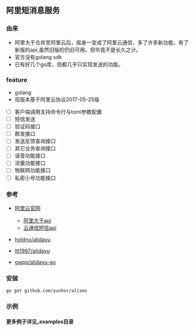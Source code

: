 ## 阿里短消息服务

### 由来

   - 阿里大于合并至阿里云后，摇身一变成了阿里云通信，多了许多新功能，有了新版的api,虽然旧版的仍旧可用。但毕竟不是长久之计。  
   - 官方没有golang sdk
   - 已有好几个go库，但都几乎只实现发送的功能。

### feature
   - golang
   - 现版本基于阿里云协议2017-05-25版
   - [ ] 客户端调用支持命令行与toml参数配置
   - [ ] 短信发送
   - [ ] 验证码接口   
   - [ ] 群发接口
   - [ ] 发送反馈查询接口
   - [ ] 其它业务查询接口
   - [ ] 语音功能接口
   - [ ] 流量功能接口
   - [ ] 物联网功能接口
   - [ ] 私密小号功能接口

### 参考
 
   - [阿里云官网](https://dayu.aliyun.com/?spm=a3142.10677814.0.0.23716ebcliNC2w)

     - [阿里大于api](http://open.taobao.com/doc2/apiDetail.htm?spm=0.0.0.0.bkKKhG&apiId=25450)
     - [云通信短信api](https://help.aliyun.com/document_detail/56189.html?spm=a2c4g.11186623.6.580.bDKh92)

   - [holdno/alidayu](https://github.com/holdno/alidayu)
   - [ltt1987/alidayu](https://github.com/ltt1987/alidayu)
   - [gwpp/alidayu-go](https://github.com/gwpp/alidayu-go)

### 安装

    go get github.com/yunhor/alisms

### 示例

#### 更多例子详见_examples目录